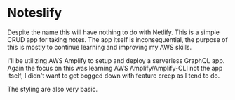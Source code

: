 # Noteslify

Despite the name this will have nothing to do with Netlify. This is a simple CRUD app for taking notes. The app itself is inconsequential, the purpose of this is mostly to continue learning and improving my AWS skills.

I'll be utilizing AWS Amplify to setup and deploy a serverless GraphQL app. Again the focus on this was learning AWS Amplify/Amplify-CLI not the app itself, I didn't want to get bogged down with feature creep as I tend to do.

The styling are also very basic.